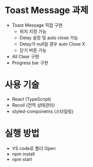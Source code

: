 # Toast Message 과제
  - Toast Message 직접 구현
    - 위치 지정 가능
    - Delay 설정 및 auto close 가능
    - Delay가 null일 경우 auto Close X
    - 닫기 버튼 가능
  - All Clear 구현
  - Progress bar 구현

# 사용 기술
  - React (TypeScript)
  - Recoil (전역 상태관리)
  - styled-componetns (스타일링)

# 실행 방법
  - VS code로 폴더 Open
  - npm install
  - npm start
